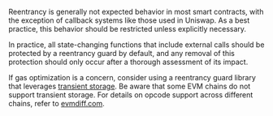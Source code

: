 Reentrancy is generally not expected behavior in most smart contracts, with the exception of callback systems like those used in Uniswap. As a best practice, this behavior should be restricted unless explicitly necessary.

In practice, all state-changing functions that include external calls should be protected by a reentrancy guard by default, and any removal of this protection should only occur after a thorough assessment of its impact.

If gas optimization is a concern, consider using a reentrancy guard library that leverages [transient storage](https://github.com/OpenZeppelin/openzeppelin-contracts/blob/master/contracts/utils/ReentrancyGuardTransient.sol). Be aware that some EVM chains do not support transient storage. For details on opcode support across different chains, refer to [evmdiff.com](https://www.evmdiff.com/features?feature=opcodes).
